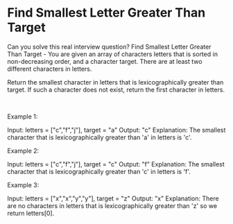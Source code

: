 # Find Smallest Letter Greater Than Target

Can you solve this real interview question? Find Smallest Letter Greater Than Target - You are given an array of characters letters that is sorted in non-decreasing order, and a character target. There are at least two different characters in letters.

Return the smallest character in letters that is lexicographically greater than target. If such a character does not exist, return the first character in letters.

 

Example 1:


Input: letters = ["c","f","j"], target = "a"
Output: "c"
Explanation: The smallest character that is lexicographically greater than 'a' in letters is 'c'.


Example 2:


Input: letters = ["c","f","j"], target = "c"
Output: "f"
Explanation: The smallest character that is lexicographically greater than 'c' in letters is 'f'.


Example 3:


Input: letters = ["x","x","y","y"], target = "z"
Output: "x"
Explanation: There are no characters in letters that is lexicographically greater than 'z' so we return letters[0].